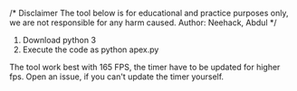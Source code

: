 /*
  Disclaimer The tool below is for educational and practice purposes only, we are not responsible for any harm caused.
  Author: Neehack, Abdul
*/
1. Download python 3
2. Execute the code as python apex.py

The tool work best with 165 FPS, the timer have to be updated for higher fps.
Open an issue, if you can't update the timer yourself.
